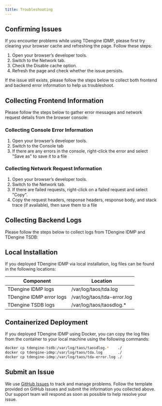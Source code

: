 ```yaml
---
title: Troubleshooting
---
```


## Confirming Issues

If you encounter problems while using TDengine IDMP, please first try clearing your browser cache and refreshing the page. Follow these steps:

1. Open your browser’s developer tools.
1. Switch to the Network tab.
1. Check the Disable cache option.
1. Refresh the page and check whether the issue persists.

If the issue still exists, please follow the steps below to collect both frontend and backend error information to help us troubleshoot.

## Collecting Frontend Information

Please follow the steps below to gather error messages and network request details from the browser console:

### Collecting Console Error Information

1. Open your browser’s developer tools.
1. Switch to the Console tab
1. If there are any errors in the console, right-click the error and select "Save as" to save it to a file

### Collecting Network Request Information

1. Open your browser’s developer tools.
1. Switch to the Network tab.
1. If there are failed requests, right-click on a failed request and select "Copy".
1. Copy the request headers, response headers, response body, and stack trace (if available), then save them to a file

## Collecting Backend Logs

Please follow the steps below to collect logs from TDengine IDMP and TDengine TSDB:

## Local Installation

If you deployed TDengine IDMP via local installation, log files can be found in the following locations:

| Component      | Location                           |
|-----------|---------------------------------------|
| TDengine IDMP logs | /var/log/taos/tda.log          |
| TDengine IDMP error logs | /var/log/taos/tda-error.log |
| TDengine TSDB logs | /var/log/taos/taosdlog.*      |

## Containerized Deployment

If you deployed TDengine IDMP using Docker, you can copy the log files from the container to your local machine using the following commands:

```bash
docker cp tdengine-tsdb:/var/log/taos/taosdlog.*    ./
docker cp tdengine-idmp:/var/log/taos/tda.log       ./
docker cp tdengine-idmp:/var/log/taos/tda-error.log ./
```

## Submit an Issue

We use [GitHub Issues](https://github.com/taosdata/tdengine-idmp-docs/issues/new/choose) to track and manage problems. Follow the template provided on GitHub Issues and submit the information you collected above. Our support team will respond as soon as possible to help resolve your issue.
